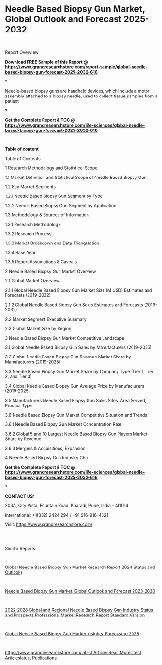 <h1>Needle Based Biopsy Gun Market, Global Outlook and Forecast 2025-2032</h1><br/><p>Report Overview</p>
 
 
 
 <div><b>Download FREE Sample of this Report @ <a href="https://www.grandresearchstore.com/report-sample/global-needle-based-biopsy-gun-forecast-2025-2032-616">https://www.grandresearchstore.com/report-sample/global-needle-based-biopsy-gun-forecast-2025-2032-616</a></b></div>
 
 
 
 <p>? </p>
 
 
 
 <p>Needle-based biopsy guns are handheld devices, which include a motor assembly attached to a biopsy needle, used to collect tissue samples from a patient</p>
 
 
 
 <p>? </p>
 
 
 
 <div><b>Get the Complete Report & TOC @ <a href="https://www.grandresearchstore.com/life-sciences/global-needle-based-biopsy-gun-forecast-2025-2032-616">https://www.grandresearchstore.com/life-sciences/global-needle-based-biopsy-gun-forecast-2025-2032-616</a></b></div>
 
 
 
 <p><br />
 
 <b>Table of content</b></p>
 
 
 
 <p>Table of Contents<br />
 
 1 Research Methodology and Statistical Scope<br />
 
 1.1 Market Definition and Statistical Scope of Needle Based Biopsy Gun<br />
 
 1.2 Key Market Segments<br />
 
 1.2.1 Needle Based Biopsy Gun Segment by Type<br />
 
 1.2.2 Needle Based Biopsy Gun Segment by Application<br />
 
 1.3 Methodology & Sources of Information<br />
 
 1.3.1 Research Methodology<br />
 
 1.3.2 Research Process<br />
 
 1.3.3 Market Breakdown and Data Triangulation<br />
 
 1.3.4 Base Year<br />
 
 1.3.5 Report Assumptions & Caveats<br />
 
 2 Needle Based Biopsy Gun Market Overview<br />
 
 2.1 Global Market Overview<br />
 
 2.1.1 Global Needle Based Biopsy Gun Market Size (M USD) Estimates and Forecasts (2019-2032)<br />
 
 2.1.2 Global Needle Based Biopsy Gun Sales Estimates and Forecasts (2019-2032)<br />
 
 2.2 Market Segment Executive Summary<br />
 
 2.3 Global Market Size by Region<br />
 
 3 Needle Based Biopsy Gun Market Competitive Landscape<br />
 
 3.1 Global Needle Based Biopsy Gun Sales by Manufacturers (2019-2025)<br />
 
 3.2 Global Needle Based Biopsy Gun Revenue Market Share by Manufacturers (2019-2025)<br />
 
 3.3 Needle Based Biopsy Gun Market Share by Company Type (Tier 1, Tier 2, and Tier 3)<br />
 
 3.4 Global Needle Based Biopsy Gun Average Price by Manufacturers (2019-2025)<br />
 
 3.5 Manufacturers Needle Based Biopsy Gun Sales Sites, Area Served, Product Type<br />
 
 3.6 Needle Based Biopsy Gun Market Competitive Situation and Trends<br />
 
 3.6.1 Needle Based Biopsy Gun Market Concentration Rate<br />
 
 3.6.2 Global 5 and 10 Largest Needle Based Biopsy Gun Players Market Share by Revenue<br />
 
 3.6.3 Mergers & Acquisitions, Expansion<br />
 
 4 Needle Based Biopsy Gun Industry Chai</p>
 
 
 
 <div><b>Get the Complete Report & TOC @ <a href="https://www.grandresearchstore.com/life-sciences/global-needle-based-biopsy-gun-forecast-2025-2032-616">https://www.grandresearchstore.com/life-sciences/global-needle-based-biopsy-gun-forecast-2025-2032-616</a></b></div>
 
 
 
 <p>? </p>
 
 
 
 <p><b>CONTACT US:</b><br />
 
 203A, City Vista, Fountain Road, Kharadi, Pune, India - 411014<br />
 
 International: +1(332) 2424 294 / +91 916-916-4321<br />
 
 Visit: <a href="https://www.grandresearchstore.com/">https://www.grandresearchstore.com/</a><br />
 
 <br />
 
 <br />
 
 Similar Reports:<br />
 
 <br />
 
 <a href="https://www.grandresearchstore.com/life-sciences/global-needle-based-biopsy-gun-2024-437">Global Needle Based Biopsy Gun Market Research Report 2024(Status and Outlook)</a><br />
 
 <br />
 
 <a href="https://www.grandresearchstore.com/life-sciences/global-needle-based-biopsy-gun-forecast-2023-2030-983">Needle Based Biopsy Gun Market, Global Outlook and Forecast 2023-2030</a><br />
 
 <br />
 
 <a href="https://www.grandresearchstore.com/life-sciences/global-regional-needle-based-biopsy-gun-2022-2028-336">2022-2028 Global and Regional Needle Based Biopsy Gun Industry Status and Prospects Professional Market Research Report Standard Version</a><br />
 
 <br />
 
 <a href="https://www.grandresearchstore.com/life-sciences/global-needle-based-biopsy-gun-2028-923">Global Needle Based Biopsy Gun Market Insights, Forecast to 2028</a><br />
 
 <br />
 
 <a href="https://gyeongbokgung.com">https://www.grandresearchstore.com/</a><a href="https://hallyeomaritime.com">latest Articles</a><a href="https://jingwansa.com">Read More</a><a href="https://nguoiviet.jp/">latest Articles</a><a href="https://www.intelmarketresearch.com/">latest Publications</a></p>